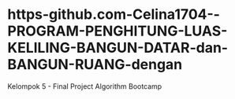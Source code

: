 # https-github.com-Celina1704--PROGRAM-PENGHITUNG-LUAS-KELILING-BANGUN-DATAR-dan-BANGUN-RUANG-dengan
Kelompok 5 - Final Project Algorithm Bootcamp
